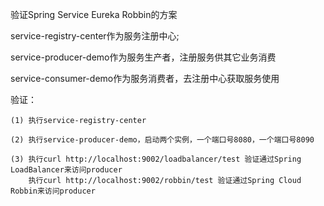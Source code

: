 验证Spring Service Eureka Robbin的方案

service-registry-center作为服务注册中心;

service-producer-demo作为服务生产者，注册服务供其它业务消费

service-consumer-demo作为服务消费者，去注册中心获取服务使用
   
   
验证：
   
    (1) 执行service-registry-center
   
    (2) 执行service-producer-demo，启动两个实例，一个端口号8080，一个端口号8090
   
    (3) 执行curl http://localhost:9002/loadbalancer/test 验证通过Spring LoadBalancer来访问producer
        执行curl http://localhost:9002/robbin/test 验证通过Spring Cloud Robbin来访问producer
       
   
 
